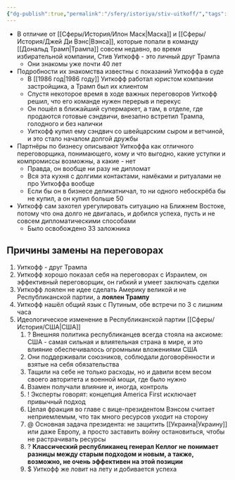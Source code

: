 ```yaml
---
{"dg-publish":true,"permalink":"/sfery/istoriya/stiv-uitkoff/","tags":["История"]}
---
```


- В отличие от [[Сферы/История/Илон Маск\|Маска]] и [[Сферы/История/Джей Ди Вэнс\|Вэнса]], которые попали в команду [[Дональд Трамп\|Трампа]] совсем недавно, во время избирательной компании, Стив Уиткофф - это личный друг Трампа 
	- Они знакомы уже почти 40 лет 
- Подробности их знакомства известны с показаний Уиткоффа в суде 
	- В [[1986 год\|1986 году]] Уиткофф работал юристом компании застройщика, а Трамп был их клиентом 
	- Спустя некоторое время в ходе важных переговоров Уиткофф решил, что его команде нужен перерыв и перекус 
	- Он пошёл в ближайший супермаркет, а там, в отделе, где продаются готовые сэндвичи, внезапно встретил Трампа, голодного и без налички 
	- Уиткофф купил ему сэндвич со швейцарским сыром и ветчиной, и это стало началом долгой дружбы 
- Партнёры по бизнесу описывают Уиткоффа как отличного переговорщика, понимающего, кому и что выгодно, какие уступки и компромиссы возможны, а какие - нет
	- Правда, он вообще ни разу не дипломат
	- Вся эта кухня с долгими контактами, намёками и ритуалами не про Уиткоффа вообще 
	- Если бы он в бизнесе деликатничал, то ни одного небоскрёба бы не купил, а он купил больше 50 
- Уиткофф сам захотел урегулировать ситуацию на Ближнем Востоке, потому что она долго не двигалась, и добился успеха, пусть и не совсем дипломатическими способами  
	- Было освобождено 33 заложника 
## Причины замены на переговорах
1. Уиткофф - друг Трампа 
2. Уиткофф хорошо показал себя на переговорах с Израилем, он эффективный переговорщик, он гибкий и умеет заключать сделки
3. Уиткофф лоялен не идее сделать Америку великой и не Республиканской партии, а **лоялен Трампу** 
4. Уиткофф нашёл общий язык с Путиным, обе встречи по 3 с лишним часа 
5. Идеологическое изменение в Республиканской партии [[Сферы/История/США\|США]] 
	1. ? Внешняя политика республиканцев всегда стояла на аксиоме: США - самая сильная и влиятельная страна в мире, и это влияние обеспечивалось огромными вложениями США 
	2. Они поддерживали союзников, соблюдали договорённости и взятые на себя обязательства 
	3. Тащили на себе не только расходы, но и давили всем весом своего авторитета и военной мощи, где было нужно
	4. Взамен получали влияние и, иногда, контроль 
	5. ! Эксперты говорят: концепция America First исключает привычный подход 
	6. Целая фракция во главе с вице-президентом Вэнсом считает неприемлемым, что так много ресурсов уходит на сторону 
	7. @ Основная задача президента: не защитить [[Украина\|Украину]] или даже Европу, а просто заставить войну остановиться, чтобы не растрачивать ресурсы 
	8. ? **Классический республиканец генерал Келлог не понимает разницы между старым подходом и новым, а также, возможно, не очень эффективен на этой позиции**
	9. $ Уиткофф же ловит на лету и добивается успеха 